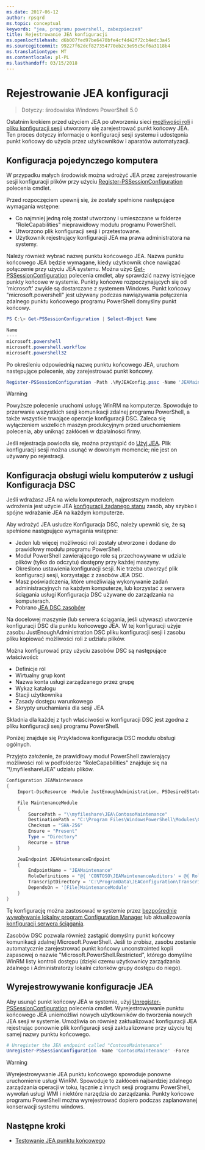 ```yaml
---
ms.date: 2017-06-12
author: rpsqrd
ms.topic: conceptual
keywords: "jea, programu powershell, zabezpieczeń"
title: Rejestrowanie JEA konfiguracji
ms.openlocfilehash: d6b007fed97be6470bfe4cf4d42f72cb4edc3a45
ms.sourcegitcommit: 99227f62dcf827354770eb2c3e95c5cf6a3118b4
ms.translationtype: MT
ms.contentlocale: pl-PL
ms.lasthandoff: 03/15/2018
---
```

# <a name="registering-jea-configurations"></a>Rejestrowanie JEA konfiguracji

> Dotyczy: środowiska Windows PowerShell 5.0

Ostatnim krokiem przed użyciem JEA po utworzeniu sieci [możliwości roli](role-capabilities.md) i [pliku konfiguracji sesji](session-configurations.md) utworzony się zarejestrować punkt końcowy JEA.
Ten proces dotyczy informacje o konfiguracji sesji systemu i udostępnia punkt końcowy do użycia przez użytkowników i aparatów automatyzacji.

## <a name="single-machine-configuration"></a>Konfiguracja pojedynczego komputera

W przypadku małych środowisk można wdrożyć JEA przez zarejestrowanie sesji konfiguracji plików przy użyciu [Register-PSSessionConfiguration](https://msdn.microsoft.com/powershell/reference/5.1/microsoft.powershell.core/register-pssessionconfiguration) polecenia cmdlet.

Przed rozpoczęciem upewnij się, że zostały spełnione następujące wymagania wstępne:
- Co najmniej jedną rolę został utworzony i umieszczane w folderze "RoleCapabilities" nieprawidłowy modułu programu PowerShell.
- Utworzono plik konfiguracji sesji i przetestowane.
- Użytkownik rejestrujący konfiguracji JEA ma prawa administratora na systemy.

Należy również wybrać nazwę punktu końcowego JEA.
Nazwa punktu końcowego JEA będzie wymagane, kiedy użytkownik chce nawiązać połączenie przy użyciu JEA systemu.
Można użyć [Get-PSSessionConfiguration](https://msdn.microsoft.com/powershell/reference/5.1/microsoft.powershell.core/get-pssessionconfiguration) polecenia cmdlet, aby sprawdzić nazwy istniejące punkty końcowe w systemie.
Punkty końcowe rozpoczynających się od 'microsoft' zwykle są dostarczane z systemem Windows.
Punkt końcowy "microsoft.powershell" jest używany podczas nawiązywania połączenia zdalnego punktu końcowego programu PowerShell domyślny punkt końcowy.

```powershell
PS C:\> Get-PSSessionConfiguration | Select-Object Name

Name
----
microsoft.powershell
microsoft.powershell.workflow
microsoft.powershell32
```

Po określeniu odpowiednią nazwę punktu końcowego JEA, uruchom następujące polecenie, aby zarejestrować punkt końcowy.

```powershell
Register-PSSessionConfiguration -Path .\MyJEAConfig.pssc -Name 'JEAMaintenance' -Force
```

> [!WARNING]
> Powyższe polecenie uruchomi usługę WinRM na komputerze.
> Spowoduje to przerwanie wszystkich sesji komunikacji zdalnej programu PowerShell, a także wszystkie trwające operacje konfiguracji DSC.
> Zaleca się wyłączeniem wszelkich maszyn produkcyjnym przed uruchomieniem polecenia, aby uniknąć zakłóceń w działalności firmy.

Jeśli rejestracja powiodła się, można przystąpić do [Użyj JEA](using-jea.md).
Plik konfiguracji sesji można usunąć w dowolnym momencie; nie jest on używany po rejestracji.

## <a name="multi-machine-configuration-with-dsc"></a>Konfiguracja obsługi wielu komputerów z usługi Konfiguracja DSC

Jeśli wdrażasz JEA na wielu komputerach, najprostszym modelem wdrożenia jest użycie JEA [konfiguracji żądanego stanu](https://msdn.microsoft.com/en-us/powershell/dsc/overview) zasób, aby szybko i spójne wdrażanie JEA na każdym komputerze.

Aby wdrożyć JEA usłudze Konfiguracja DSC, należy upewnić się, że są spełnione następujące wymagania wstępne:
- Jeden lub więcej możliwości roli zostały utworzone i dodane do prawidłowy modułu programu PowerShell.
- Moduł PowerShell zawierającego role są przechowywane w udziale plików (tylko do odczytu) dostępny przy każdej maszyny.
- Określono ustawienia konfiguracji sesji. Nie trzeba utworzyć plik konfiguracji sesji, korzystając z zasobów JEA DSC.
- Masz poświadczenia, które umożliwiają wykonywanie zadań administracyjnych na każdym komputerze, lub korzystać z serwera ściągania usługi Konfiguracja DSC używane do zarządzania na komputerach.
- Pobrano [JEA DSC zasobów](https://github.com/PowerShell/JEA/tree/master/DSC%20Resource)

Na docelowej maszynie (lub serwera ściągania, jeśli używasz) utworzenie konfiguracji DSC dla punktu końcowego JEA.
W tej konfiguracji użyje zasobu JustEnoughAdministration DSC pliku konfiguracji sesji i zasobu pliku kopiować możliwości roli z udziału plików.

Można konfigurować przy użyciu zasobów DSC są następujące właściwości:
- Definicje ról
- Wirtualny grup kont
- Nazwa konta usługi zarządzanego przez grupę
- Wykaz katalogu
- Stacji użytkownika
- Zasady dostępu warunkowego
- Skrypty uruchamiania dla sesji JEA

Składnia dla każdej z tych właściwości w konfiguracji DSC jest zgodna z pliku konfiguracji sesji programu PowerShell.

Poniżej znajduje się Przykładowa konfiguracja DSC modułu obsługi ogólnych.

Przyjęto założenie, że prawidłowy moduł PowerShell zawierający możliwości roli w podfolderze "RoleCapabilities" znajduje się na "\\\\myfileshare\\JEA" udziału plików.


```powershell
Configuration JEAMaintenance
{
    Import-DscResource -Module JustEnoughAdministration, PSDesiredStateConfiguration

    File MaintenanceModule
    {
        SourcePath = "\\myfileshare\JEA\ContosoMaintenance"
        DestinationPath = "C:\Program Files\WindowsPowerShell\Modules\ContosoMaintenance"
        Checksum = "SHA-256"
        Ensure = "Present"
        Type = "Directory"
        Recurse = $true
    }

    JeaEndpoint JEAMaintenanceEndpoint
    {
        EndpointName = "JEAMaintenance"
        RoleDefinitions = "@{ 'CONTOSO\JEAMaintenanceAuditors' = @{ RoleCapabilities = 'GeneralServerMaintenance-Audit' }; 'CONTOSO\JEAMaintenanceAdmins' = @{ RoleCapabilities = 'GeneralServerMaintenance-Audit', 'GeneralServerMaintenance-Admin' } }"
        TranscriptDirectory = 'C:\ProgramData\JEAConfiguration\Transcripts'
        DependsOn = '[File]MaintenanceModule'
    }
}
```

Tę konfigurację można zastosować w systemie przez [bezpośrednie wywoływanie lokalny program Configuration Manager](https://msdn.microsoft.com/en-us/powershell/dsc/metaconfig) lub aktualizowania [konfiguracji serwera ściągania](https://msdn.microsoft.com/en-us/powershell/dsc/pullserver).

Zasobów DSC pozwala również zastąpić domyślny punkt końcowy komunikacji zdalnej Microsoft.PowerShell.
Jeśli to zrobisz, zasobu zostanie automatycznie zarejestrować punkt końcowy unconstrainted kopii zapasowej o nazwie "Microsoft.PowerShell.Restricted", którego domyślne WinRM listy kontroli dostępu (dzięki czemu użytkownicy zarządzania zdalnego i Administratorzy lokalni członków grupy dostępu do niego).

## <a name="unregistering-jea-configurations"></a>Wyrejestrowywanie konfiguracje JEA

Aby usunąć punkt końcowy JEA w systemie, użyj [Unregister-PSSessionConfiguration](https://msdn.microsoft.com/powershell/reference/5.1/microsoft.powershell.core/Unregister-PSSessionConfiguration) polecenia cmdlet.
Wyrejestrowywanie punktu końcowego JEA uniemożliwi nowych użytkowników do tworzenia nowych JEA sesji w systemie.
Umożliwia on również zaktualizować konfiguracji JEA rejestrując ponownie plik konfiguracji sesji zaktualizowane przy użyciu tej samej nazwy punktu końcowego.

```powershell
# Unregister the JEA endpoint called "ContosoMaintenance"
Unregister-PSSessionConfiguration -Name 'ContosoMaintenance' -Force
```

> [!WARNING]
> Wyrejestrowywanie JEA punktu końcowego spowoduje ponowne uruchomienie usługi WinRM.
> Spowoduje to zakłóceń najbardziej zdalnego zarządzania operacji w toku, łącznie z innych sesji programu PowerShell, wywołań usługi WMI i niektóre narzędzia do zarządzania.
> Punkty końcowe programu PowerShell można wyrejestrować dopiero podczas zaplanowanej konserwacji systemu windows.

## <a name="next-steps"></a>Następne kroki

- [Testowanie JEA punktu końcowego](using-jea.md)

